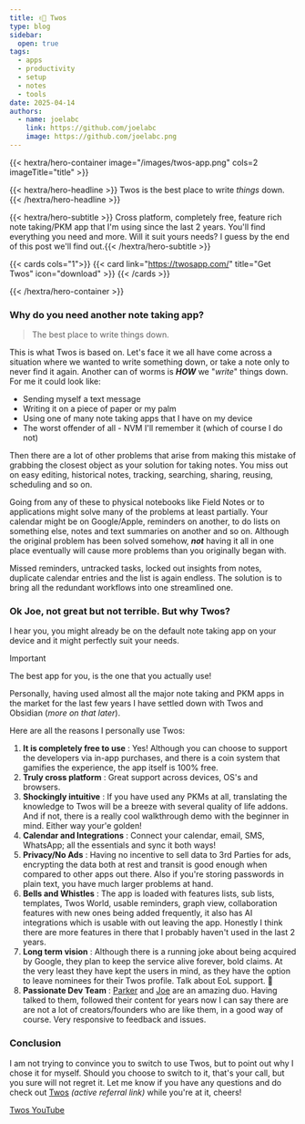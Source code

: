 ```yaml
---
title: ✌🏽 Twos
type: blog
sidebar:
  open: true
tags:
  - apps
  - productivity
  - setup
  - notes
  - tools
date: 2025-04-14
authors:
  - name: joelabc
    link: https://github.com/joelabc
    image: https://github.com/joelabc.png
---
```


{{< hextra/hero-container image="/images/twos-app.png"  cols=2 imageTitle="title" >}}

{{< hextra/hero-headline >}}
Twos is the best place to write _things_ down.
{{< /hextra/hero-headline >}}

{{< hextra/hero-subtitle >}}
Cross platform, completely free, feature rich note taking/PKM app that I'm using since the last 2 years. You'll find everything you need and more. Will it suit yours needs? I guess by the end of this post we'll find out.{{< /hextra/hero-subtitle >}}

{{< cards cols="1">}}
  {{< card link="https://twosapp.com/" title="Get Twos" icon="download" >}}
{{< /cards >}}

{{< /hextra/hero-container >}}

### Why do you need another note taking app?

> The best place to write things down.

This is what Twos is based on. Let's face it we all have come across a situation where we wanted to write something down, or take a note only to never find it again. Another can of worms is **_HOW_** we "_write_" things down. For me it could look like:

- Sending myself a text message
- Writing it on a piece of paper or my palm
- Using one of many note taking apps that I have on my device
- The worst offender of all - NVM I'll remember it (which of course I do not)

Then there are a lot of other problems that arise from making this mistake of grabbing the closest object as your solution for taking notes. You miss out on easy editing, historical notes, tracking, searching, sharing, reusing, scheduling and so on.

Going from any of these to physical notebooks like Field Notes or to applications might solve many of the problems at least partially. Your calendar might be on Google/Apple, reminders on another, to do lists on something else, notes and text summaries on another and so on. Although the original problem has been solved somehow, **_not_** having it all in one place eventually will cause more problems than you originally began with.

Missed reminders, untracked tasks, locked out insights from notes, duplicate calendar entries and the list is again endless. The solution is to bring all the redundant workflows into one streamlined one.

### Ok Joe, not great but not terrible. But why Twos?

I hear you, you might already be on the default note taking app on your device and it might perfectly suit your needs.

> [!IMPORTANT]
> The best app for you, is the one that you actually use!

Personally, having used almost all the major note taking and PKM apps in the market for the last few years I have settled down with Twos and Obsidian (_more on that later_).

Here are all the reasons I personally use Twos:

1. **It is completely free to use** : Yes! Although you can choose to support the developers via in-app purchases, and there is a coin system that gamifies the experience, the app itself is 100% free.
2. **Truly cross platform** : Great support across devices, OS's and browsers.
3. **Shockingly intuitive** : If you have used any PKMs at all, translating the knowledge to Twos will be a breeze with several quality of life addons. And if not, there is a really cool walkthrough demo with the beginner in mind. Either way your'e golden!
4. **Calendar and Integrations** : Connect your calendar, email, SMS, WhatsApp; all the essentials and sync it both ways!
5. **Privacy/No Ads** : Having no incentive to sell data to 3rd Parties for ads, encrypting the data both at rest and transit is good enough when compared to other apps out there. Also if you're storing passwords in plain text, you have much larger problems at hand.
6. **Bells and Whistles** : The app is loaded with features lists, sub lists, templates, Twos World, usable reminders, graph view, collaboration features with new ones being added frequently, it also has AI integrations which is usable with out leaving the app. Honestly I think there are more features in there that I probably haven't used in the last 2 years.
7. **Long term vision** : Although there is a running joke about being acquired by Google, they plan to keep the service alive forever, bold claims. At the very least they have kept the users in mind, as they have the option to leave nominees for their Twos profile. Talk about EoL support. 🫡
8. **Passionate Dev Team** : [Parker](https://www.parkerklein.com/) and [Joe](https://www.twosapp.com/@Joe) are an amazing duo. Having talked to them, followed their content for years now I can say there are are not a lot of creators/founders who are like them, in a good way of course. Very responsive to feedback and issues.

### Conclusion

I am not trying to convince you to switch to use Twos, but to point out why I chose it for myself. Should you choose to switch to it, that's your call, but you sure will not regret it. Let me know if you have any questions and do check out [Twos](https://www.TwosApp.com?code=joel) _(active referral link)_ while you're at it, cheers!

[Twos YouTube](https://www.youtube.com/@TwosApp)
